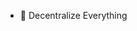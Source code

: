 - 👋 Decentralize Everything
<!---
smartcookie0501/smartcookie0501 is a ✨ special ✨ repository because its `README.md` (this file) appears on your GitHub profile.
You can click the Preview link to take a look at your changes.
--->

